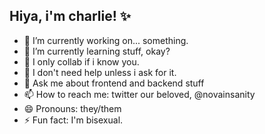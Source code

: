 ## Hiya, i'm charlie! ✨

- 🔭 I’m currently working on... something.
- 🌱 I’m currently learning stuff, okay?
- 👯 I only collab if i know you.
- 🤔 I don't need help unless i ask for it.
- 💬 Ask me about frontend and backend stuff
- 📫 How to reach me: twitter our beloved, @novainsanity
- 😄 Pronouns: they/them
- ⚡ Fun fact: I'm bisexual.

